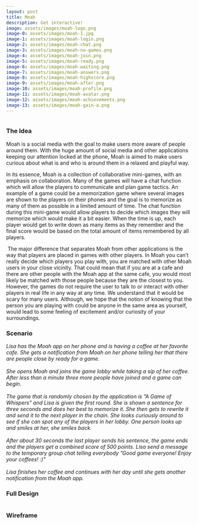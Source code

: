 ```yaml
---
layout: post
title: Moah
description: Get interactive!
image: assets/images/moah-logo.png
image-0: assets/images/moah-1.jpg
image-1: assets/images/moah-login.png
image-2: assets/images/moah-chat.png
image-3: assets/images/moah-no-games.png
image-4: assets/images/moah-join.png
image-5: assets/images/moah-ready.png
image-6: assets/images/moah-waiting.png
image-7: assets/images/moah-answers.png
image-8: assets/images/moah-highscore.png
image-9: assets/images/moah-after.png
image-10: assets/images/moah-profile.png
image-11: assets/images/moah-avatar.png
image-12: assets/images/moah-achievements.png
image-13: assets/images/moah-gain-a.png
---
```


<p><span class="image left"><img src="{{ site.baseurl }}/{{ page.image-1 }}" alt="" /></span><h3>The Idea</h3>
Moah is a social media with the goal to make users more aware of people around them. With the huge amount of social media and other applications keeping our attention locked at the phone, Moah is aimed to make users curious about what is and who is around them in a relaxed and playful way.</p>
In its essence, Moah is a collection of collaborative mini-games, with an emphasis on collaboration. Many of the games will have a chat function which will allow the players to communicate and plan game tactics. An example of a game could be a memorization game where several images are shown to the players on their phones and the goal is to memorize as many of them as possible in a limited amount of time. The chat function during this mini-game would allow players to decide which images they will memorize which would make it a bit easier. When the time is up, each player would get to write down as many items as they remember and the final score would be based on the total amount of items remembered by all players.
<p><span class="image right"><img src="{{ site.baseurl }}/{{ page.image-2 }}" alt="" /></span>
The major difference that separates Moah from other applications is the way that players are placed in games with other players. In Moah you can’t really decide which players you play with, you are matched with other Moah users in your close vicinity. That could mean that if you are at a cafe and there are other people with the Moah app at the same cafe, you would most likely be matched with those people because they are the closest to you. However, the games do not require the user to talk to or interact with other players in real life in any way at any time. We understand that it would be scary for many users. Although, we hope that the notion of knowing that the person you are playing with could be anyone in the same area as yourself, would lead to some feeling of excitement and/or curiosity of your surroundings.
</p>
<h3>Scenario</h3>
<p>
<i>Lisa has the Moah app on her phone and is having a coffee at her favorite cafe. She gets a notification from Moah on her phone telling her that there are people close by ready for a game. 
<br><br>
She opens Moah and joins the game lobby while taking a sip of her coffee. After less than a minute three more people have joined and a game can begin.
<br><br>
The game that is randomly chosen by the application is ”A Game of Whispers” and Lisa is given the first round. She is shown a sentence for three seconds and does her best to memorize it. She then gets to rewrite it and send it to the next player in the chain. She looks curiously around to see if she can spot any of the players in her lobby. One person looks up and smiles at her, she smiles back. 
<br><br>
After about 30 seconds the last player sends his sentence, the game ends and the players get a combined score of 500 points. Lisa send a message to the temporary group chat telling everybody ”Good game everyone! Enjoy your coffees! :)”
<br><br>
Lisa finishes her coffee and continues with her day until she gets another notification from the Moah app.</i></p>

<h3>Full Design</h3>
<div class="box alt">
	<div class="row 50% uniform">
		<div class="4u"><span class="image fit"><img src="{{ site.baseurl }}/{{ page.image-1 }}" alt="" /></span></div>
		<div class="4u"><span class="image fit"><img src="{{ site.baseurl }}/{{ page.image-3 }}" alt="" /></span></div>
		<div class="4u$"><span class="image fit"><img src="{{ site.baseurl }}/{{ page.image-4 }}" alt="" /></span></div>
		<!-- Break -->
		<div class="4u"><span class="image fit"><img src="{{ site.baseurl }}/{{ page.image-5 }}" alt="" /></span></div>
		<div class="4u"><span class="image fit"><img src="{{ site.baseurl }}/{{ page.image-6 }}" alt="" /></span></div>
		<div class="4u$"><span class="image fit"><img src="{{ site.baseurl }}/{{ page.image-2 }}" alt="" /></span></div>
		<!-- Break -->
        <div class="4u"><span class="image fit"><img src="{{ site.baseurl }}/{{ page.image-7 }}" alt="" /></span></div>
        <div class="4u"><span class="image fit"><img src="{{ site.baseurl }}/{{ page.image-8 }}" alt="" /></span></div>
        <div class="4u"><span class="image fit"><img src="{{ site.baseurl }}/{{ page.image-9 }}" alt="" /></span></div>
        <!-- Break -->
        <div class="4u"><span class="image fit"><img src="{{ site.baseurl }}/{{ page.image-10 }}" alt="" /></span></div>
		<div class="4u"><span class="image fit"><img src="{{ site.baseurl }}/{{ page.image-11 }}" alt="" /></span></div>
        <div class="4u$"><span class="image fit"><img src="{{ site.baseurl }}/{{ page.image-12 }}" alt="" /></span></div>
        <!-- Break -->
        <div class="4u"><span class="image fit"><img src="{{ site.baseurl }}/{{ page.image-13 }}" alt="" /></span></div>
	</div>
</div>
<h3>Wireframe</h3>
<span class="image main"><img src="{{ site.baseurl }}/{{ page.image-0 }}" alt="" /></span>